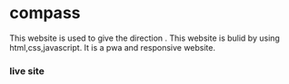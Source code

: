 # compass
This website is used to give the direction .
This website is bulid by using html,css,javascript.
It is a pwa and responsive website.

### live site
